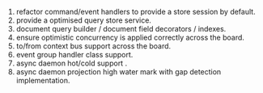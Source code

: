 1. refactor command/event handlers to provide a store session by default.
2. provide a optimised query store service.
3. document query builder / document field decorators / indexes.
4. ensure optimistic concurrency is applied correctly across the board.
5. to/from context bus support across the board.
6. event group handler class support.
7. async daemon hot/cold support .
8. async daemon projection high water mark with gap detection implementation.
